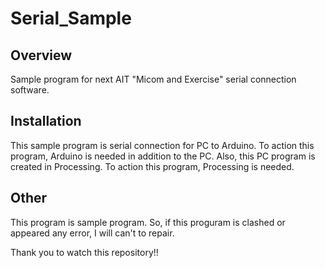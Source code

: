 # Serial_Sample

## Overview
Sample program for next AIT "Micom and Exercise" serial connection software.

## Installation
This sample program is serial connection for PC to Arduino. To action this program, Arduino is needed in addition to the PC. Also, this PC program is created in Processing. To action this program, Processing is needed.

## Other
This program is sample program. So, if this proguram is clashed or appeared any error, I will can't to repair.

Thank you to watch this repository!!
